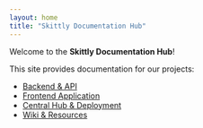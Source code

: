 ```yaml
---
layout: home
title: "Skittly Documentation Hub"
---
```


Welcome to the **Skittly Documentation Hub**!

This site provides documentation for our projects:

- [Backend & API](skittly.md)
- [Frontend Application](skittly-frontend.md)
- [Central Hub & Deployment](skittly-hub.md)
- [Wiki & Resources](wiki.md)
